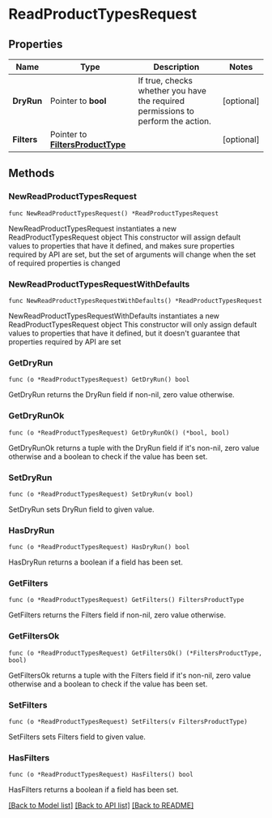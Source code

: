 # ReadProductTypesRequest

## Properties

Name | Type | Description | Notes
------------ | ------------- | ------------- | -------------
**DryRun** | Pointer to **bool** | If true, checks whether you have the required permissions to perform the action. | [optional] 
**Filters** | Pointer to [**FiltersProductType**](FiltersProductType.md) |  | [optional] 

## Methods

### NewReadProductTypesRequest

`func NewReadProductTypesRequest() *ReadProductTypesRequest`

NewReadProductTypesRequest instantiates a new ReadProductTypesRequest object
This constructor will assign default values to properties that have it defined,
and makes sure properties required by API are set, but the set of arguments
will change when the set of required properties is changed

### NewReadProductTypesRequestWithDefaults

`func NewReadProductTypesRequestWithDefaults() *ReadProductTypesRequest`

NewReadProductTypesRequestWithDefaults instantiates a new ReadProductTypesRequest object
This constructor will only assign default values to properties that have it defined,
but it doesn't guarantee that properties required by API are set

### GetDryRun

`func (o *ReadProductTypesRequest) GetDryRun() bool`

GetDryRun returns the DryRun field if non-nil, zero value otherwise.

### GetDryRunOk

`func (o *ReadProductTypesRequest) GetDryRunOk() (*bool, bool)`

GetDryRunOk returns a tuple with the DryRun field if it's non-nil, zero value otherwise
and a boolean to check if the value has been set.

### SetDryRun

`func (o *ReadProductTypesRequest) SetDryRun(v bool)`

SetDryRun sets DryRun field to given value.

### HasDryRun

`func (o *ReadProductTypesRequest) HasDryRun() bool`

HasDryRun returns a boolean if a field has been set.

### GetFilters

`func (o *ReadProductTypesRequest) GetFilters() FiltersProductType`

GetFilters returns the Filters field if non-nil, zero value otherwise.

### GetFiltersOk

`func (o *ReadProductTypesRequest) GetFiltersOk() (*FiltersProductType, bool)`

GetFiltersOk returns a tuple with the Filters field if it's non-nil, zero value otherwise
and a boolean to check if the value has been set.

### SetFilters

`func (o *ReadProductTypesRequest) SetFilters(v FiltersProductType)`

SetFilters sets Filters field to given value.

### HasFilters

`func (o *ReadProductTypesRequest) HasFilters() bool`

HasFilters returns a boolean if a field has been set.


[[Back to Model list]](../README.md#documentation-for-models) [[Back to API list]](../README.md#documentation-for-api-endpoints) [[Back to README]](../README.md)


